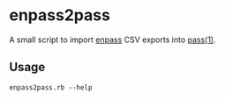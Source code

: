 # enpass2pass

A small script to import [enpass][] CSV exports into [pass(1)][pass].

[enpass]: https://www.enpass.io/
[pass]: https://www.passwordstore.org/

## Usage

```
enpass2pass.rb --help
```
